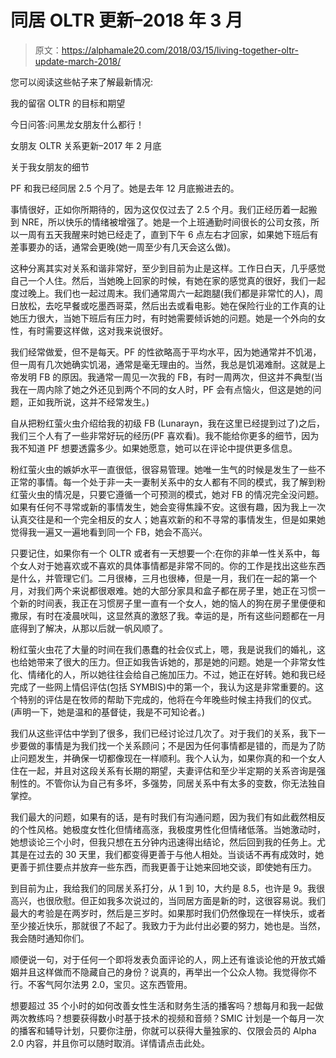 # 同居 OLTR 更新–2018 年 3 月

> 原文：<https://alphamale20.com/2018/03/15/living-together-oltr-update-march-2018/>

您可以阅读这些帖子来了解最新情况:

我的留宿 OLTR 的目标和期望

今日问答:问黑龙女朋友什么都行！

女朋友 OLTR 关系更新–2017 年 2 月底

关于我女朋友的细节

PF 和我已经同居 2.5 个月了。她是去年 12 月底搬进去的。

事情很好，正如你所期待的，因为这仅仅过去了 2.5 个月。我们正经历着一起搬到 NRE，所以快乐的情绪被增强了。她是一个上班通勤时间很长的公司女孩，所以一周有五天我醒来时她已经走了，直到下午 6 点左右才回家，如果她下班后有差事要办的话，通常会更晚(她一周至少有几天会这么做)。

这种分离其实对关系和谐非常好，至少到目前为止是这样。工作日白天，几乎感觉自己一个人住。然后，当她晚上回家的时候，有她在家的感觉真的很好，我们一起度过晚上。我们也一起过周末。我们通常周六一起跑腿(我们都是非常忙的人)，周日放松，去吃早餐或吃墨西哥菜，然后出去或看电影。她在保险行业的工作真的让她压力很大，当她下班后有压力时，有时她需要倾诉她的问题。她是一个外向的女性，有时需要这样做，这对我来说很好。

我们经常做爱，但不是每天。PF 的性欲略高于平均水平，因为她通常并不饥渴，但一周有几次她确实饥渴，通常是毫无理由的。当然，我总是饥渴难耐。这就是上帝发明 FB 的原因。我通常一周见一次我的 FB，有时一周两次，但这并不典型(当我在一周内除了她之外还见到两个不同的女人时，PF 会有点恼火，但这是她的问题，正如我所说，这并不经常发生。)

自从把粉红萤火虫介绍给我的初级 FB (Lunarayn，我在这里已经提到过了)之后，我们三个人有了一些非常好玩的经历(PF 喜欢看)。我不能给你更多的细节，因为我不知道 PF 想要透露多少。如果她愿意，她可以在评论中提供更多信息。

粉红萤火虫的嫉妒水平一直很低，很容易管理。她唯一生气的时候是发生了一些不正常的事情。每一个处于非一夫一妻制关系中的女人都有不同的模式，我了解到粉红萤火虫的情况是，只要它遵循一个可预测的模式，她对 FB 的情况完全没问题。如果有任何不寻常或新的事情发生，她会变得焦躁不安。这很有趣，因为我上一次认真交往是和一个完全相反的女人；她喜欢新的和不寻常的事情发生，但是如果她觉得我一遍又一遍地看到同一个 FB，她会不高兴。

只要记住，如果你有一个 OLTR 或者有一天想要一个:在你的非单一性关系中，每个女人对于她喜欢或不喜欢的具体事情都是非常不同的。你的工作是找出这些东西是什么，并管理它们。二月很棒，三月也很棒，但是一月，我们在一起的第一个月，对我们两个来说都很艰难。她的大部分家具和盒子都在房子里，她正在习惯一个新的时间表，我正在习惯房子里一直有一个女人，她的恼人的狗在房子里便便和撒尿，有时在凌晨吠叫，这显然真的激怒了我。幸运的是，所有这些问题都在一月底得到了解决，从那以后就一帆风顺了。

粉红萤火虫花了大量的时间在我们愚蠢的社会仪式上，嗯，我是说我们的婚礼，这也给她带来了很大的压力。但正如我告诉她的，那是她的问题。她是一个非常女性化、情绪化的人，所以她往往会给自己施加压力。不过，她正在好转。她和我已经完成了一些网上情侣评估(包括 SYMBIS)中的第一个，我认为这是非常重要的。这个特别的评估是在牧师的帮助下完成的，他将在今年晚些时候主持我们的仪式。(声明一下，她是温和的基督徒，我是不可知论者。)

我们从这些评估中学到了很多，我们已经讨论过几次了。对于我们的关系，我下一步要做的事情是为我们找一个关系顾问；不是因为任何事情都是错的，而是为了防止问题发生，并确保一切都像现在一样顺利。我个人认为，如果你真的和一个女人住在一起，并且对这段关系有长期的期望，夫妻评估和至少半定期的关系咨询是强制性的。不管你认为自己有多坏，多强势，同居关系中有太多的变数，你无法独自掌控。

我们最大的问题，如果有的话，是有时我们有沟通问题，因为我们有如此截然相反的个性风格。她极度女性化但情绪高涨，我极度男性化但情绪低落。当她激动时，她想谈论三个小时，但我只想在五分钟内迅速得出结论，然后回到我的任务上。尤其是在过去的 30 天里，我们都变得更善于与他人相处。当谈话不再有成效时，她更善于抓住要点并放弃一些东西，而我更善于让她来回地交谈，即使她有压力。

到目前为止，我给我们的同居关系打分，从 1 到 10，大约是 8.5，也许是 9。我很高兴，也很欣慰。但正如我多次说过的，当同居方面是新的时，这很容易说。我们最大的考验是在两岁时，然后是三岁时。如果那时我们仍然像现在一样快乐，或者至少接近快乐，那就很了不起了。我致力于为此付出必要的努力，她也是。当然，我会随时通知你们。

顺便说一句，对于任何一个即将发表负面评论的人，网上还有谁谈论他的开放式婚姻并且这样做而不隐藏自己的身份？说真的，再举出一个公众人物。我觉得你不行。不客气阿尔法男 2.0，宝贝。这东西管用。

想要超过 35 个小时的如何改善女性生活和财务生活的播客吗？想每月和我一起做两次教练吗？想要获得数小时基于技术的视频和音频？SMIC 计划是一个每月一次的播客和辅导计划，只要你注册，你就可以获得大量独家的、仅限会员的 Alpha 2.0 内容，并且你可以随时取消。详情请点击此处。